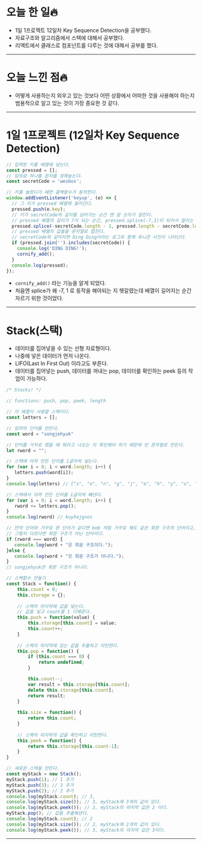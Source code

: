 # 오늘 한 일🔥

- 1일 1프로젝트 12일차 Key Sequence Detection을 공부했다.
- 자료구조와 알고리즘에서 스택에 대해서 공부했다.
- 리액트에서 클래스로 컴포넌트를 다루는 것에 대해서 공부를 했다.

---

# 오늘 느낀 점🔥

- 어떻게 사용하는지 외우고 있는 것보다 어떤 상황에서 어떠한 것을 사용해야 하는지 범용적으로 알고 있는 것이 가장 중요한 것 같다.

---

# 1일 1프로젝트 (12일차 Key Sequence Detection)

```jsx
// 입력된 키를 배열에 넣는다.
const pressed = [];
// 임의로 하나를 문자를 정해놓는다.
const secretCode = 'wesbos';

// 키를 눌렀다가 떼면 콜백함수가 동작한다.
window.addEventListener('keyup', (e) => {
  // 그 키가 pressed 배열에 들어간다.
  pressed.push(e.key);
  // 키가 secretCode의 길이를 넘어가는 순간 맨 앞 숫자가 잘린다. 
  // pressed 배열의 길이가 7이 되는 순간, pressed.splice(-7,1)이 되어서 잘리는 것이다.
  pressed.splice(-secretCode.length - 1, pressed.length - secretCode.length);
  // pressed 배열의 값들을 문자열로 합친다.
  // secretCode와 같아지면 Ding Ding이라는 로그와 함께 유니콘 사진이 나타난다.
  if (pressed.join('').includes(secretCode)) {
    console.log('DING DING!');
    cornify_add();
  }
  console.log(pressed);
});
```

- `cornify_add()` 라는 기능을 알게 되었다.
- 처음엔 splice가 왜 -7, 1 로 동작을 해야되는 지 헷갈렸는데 배열이 길어지는 순간 자르기 위한 것이었다.

---

# Stack(스택)

- 데이터를 집어넣을 수 있는 선형 자료형이다.
- 나중에 넣은 데이터가 먼저 나온다.
- LIFO(Last In First Out) 이라고도 부른다.
- 데이터를 집어넣는 push, 데이터를 꺼내는 pop, 데이터를 확인하는 peek 등의 작업이 가능하다.

```jsx
/* Stacks! */

// functions: push, pop, peek, length

// 이 배열이 사용할 스택이다.
const letters = []; 

// 임의의 단어를 만든다.
const word = "songjehyuk"

// 단어를 거꾸로 했을 때 뭐라고 나오는 지 확인해야 하기 때문에 빈 문자열로 만든다.
let rword = "";

// 스택에 아까 만든 단어를 1글자씩 넣는다.
for (var i = 0; i < word.length; i++) {
   letters.push(word[i]);
}
console.log(letters) // ["s", "o", "n", "g", "j", "e", "h", "y", "u", "k"]

// 스택에서 아까 만든 단어를 1글자씩 빼낸다.
for (var i = 0; i < word.length; i++) {
   rword += letters.pop(); 
}
console.log(rword) // kuyhejgnos

// 만약 단어와 거꾸로 한 단어가 같다면 bob 처럼 거꾸로 해도 같은 회문 구조의 단어이고,
// 그렇지 다르다면 회문 구조가 아닌 단어이다.
if (rword === word) {
   console.log(word + "은 회문 구조이다.");
}else {
   console.log(word + "은 회문 구조가 아니다.");
}
// songjehyuk은 회문 구조가 아니다.

// 스택함수 만들기
const Stack = function() {
    this.count = 0;
    this.storage = {};
  
    // 스택의 마지막에 값을 넣는다.
    // 값을 넣고 count를 1 더해준다.
    this.push = function(value) {
        this.storage[this.count] = value;
        this.count++;
    }
    
    // 스택의 마지막에 있는 값을 추출하고 리턴한다.
    this.pop = function() {
        if (this.count === 0) {
            return undefined;
        }

        this.count--;
        var result = this.storage[this.count];
        delete this.storage[this.count];
        return result;
    }
    
    this.size = function() {
        return this.count;
    }
    
    // 스택의 마지막의 값을 확인하고 리턴한다.
    this.peek = function() {
        return this.storage[this.count-1];
    }
}

// 새로운 스택을 만든다.
const myStack = new Stack();
myStack.push(1); // 1 추가
myStack.push(3); // 3 추가
myStack.push(2); // 2 추가
console.log(myStack.count); // 3,
console.log(myStack.size()); // 3, myStack에 3개의 값이 있다.
console.log(myStack.peek()); // 2, myStack의 마지막 값은 2 이다.
myStack.pop(); // 값을 추출해낸다.
console.log(myStack.count); // 2
console.log(myStack.size()); // 2, myStack에 2개의 값이 있다.
console.log(myStack.peek()); // 3, myStack의 마지막 값은 3이다.
```

---

